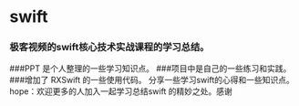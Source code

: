 # swift
### 极客视频的swift核心技术实战课程的学习总结。
###PPT 是个人整理的一些学习知识点。
###项目中是自己的一些练习和实践。
###增加了 RXSwift 的一些使用代码。
分享一些学习swift的心得和一些知识点。
hope：欢迎更多的人加入一起学习总结swift 的精妙之处。感谢
